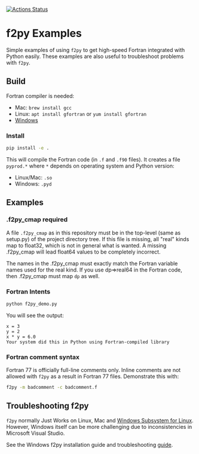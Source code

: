 [![Actions Status](https://github.com/scivision/f2py-examples/workflows/ci/badge.svg)](https://github.com/scivision/f2py-examples/actions)

# f2py Examples


Simple examples of using `f2py` to get high-speed Fortran integrated with Python easily.
These examples are also useful to troubleshoot problems with `f2py`.

## Build

Fortran compiler is needed:

* Mac: `brew install gcc`
* Linux: `apt install gfortran`  or  `yum install gfortran`
* [Windows](https://www.scivision.dev/install-latest-gfortran-on-ubuntu/)

### Install

```sh
pip install -e .
```

This will compile the Fortran code (in `.f` and `.f90` files).
It creates a file `pyprod.*` where `*` depends on operating system and Python version:

* Linux/Mac: `.so`
* Windows: `.pyd`

## Examples

### .f2py_cmap required

A file `.f2py_cmap` as in this repository must be in the top-level (same as setup.py) of the project directory tree.
If this file is missing, all "real" kinds map to float32, which is not in general what is wanted.
A missing .f2py_cmap will lead float64 values to be completely incorrect.

The names in the .f2py_cmap must exactly match the Fortran variable names used for the real kind.
If you use dp=>real64 in the Fortran code, then .f2py_cmap must map `dp` as well.

### Fortran Intents

```sh
python f2py_demo.py
```
You will see the output:
```
x = 3
y = 2
x * y = 6.0
Your system did this in Python using Fortran-compiled library
```

### Fortran comment syntax

Fortran 77 is officially full-line comments only. Inline comments are
not allowed with `f2py` as a result in Fortran 77 files. Demonstrate
this with:
```sh
f2py -m badcomment -c badcomment.f
```

## Troubleshooting f2py

`f2py` normally Just Works on Linux, Mac and
[Windows Subsystem for Linux](https://www.scivision.dev/tags/windows-subsystem-for-linux).
However, Windows itself can be more challenging due to inconsistencies in Microsoft Visual Studio.

See the Windows f2py installation guide and troubleshooting
[guide](https://www.scivision.dev/f2py-running-fortran-code-in-python-on-windows/).
